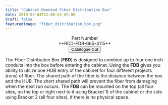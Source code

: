 ```yaml
---
title: "Cabinet Mounted Fiber Distribution Box"
date: 2019-05-04T12:00:52-05:00
draft: false
featuredimage: "fiber_distribution_box.png"
---
```

<center>
Part Number
<br>
**RCD-FDB-665-4115**
<br>
<a target="none" href="../../catalogue/RC_fiber_distribution_box.pdf"><button class="btn btn-sm">Catalogue Cut</button></a>
</center>

The Fiber Distribution Box (**FBD**) is designed to combine up to four one inch conduits into the box before entering the cabinet.
Using the **FDB** gives you ability to utilize one HUB entry of the cabinet for four different projects (runs) of fiber.
The shared path of the fiber is the distance between the box and the HUB.
The short shared path will prevent the fiber from damaging when the next run occurs.
The **FDB** can be mounted on the top (all four sites, on the top or right next to it using Bracket 1) of the cabinet or the side using Bracket 2 (all four sites), if there is no physical space.



